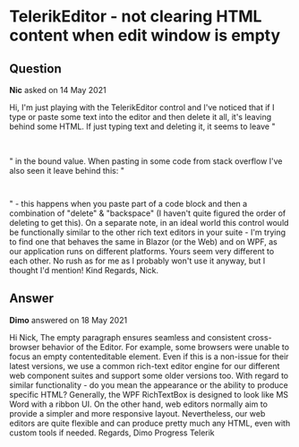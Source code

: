 # TelerikEditor - not clearing HTML content when edit window is empty

## Question

**Nic** asked on 14 May 2021

Hi, I'm just playing with the TelerikEditor control and I've noticed that if I type or paste some text into the editor and then delete it all, it's leaving behind some HTML. If just typing text and deleting it, it seems to leave "<p><br></p>" in the bound value. When pasting in some code from stack overflow I've also seen it leave behind this: "<pre><code><br></code></pre>" - this happens when you paste part of a code block and then a combination of "delete" & "backspace" (I haven't quite figured the order of deleting to get this). On a separate note, in an ideal world this control would be functionally similar to the other rich text editors in your suite - I'm trying to find one that behaves the same in Blazor (or the Web) and on WPF, as our application runs on different platforms. Yours seem very different to each other. No rush as for me as I probably won't use it anyway, but I thought I'd mention! Kind Regards, Nick.

## Answer

**Dimo** answered on 18 May 2021

Hi Nick, The empty paragraph ensures seamless and consistent cross-browser behavior of the Editor. For example, some browsers were unable to focus an empty contenteditable element. Even if this is a non-issue for their latest versions, we use a common rich-text editor engine for our different web component suites and support some older versions too. With regard to similar functionality - do you mean the appearance or the ability to produce specific HTML? Generally, the WPF RichTextBox is designed to look like MS Word with a ribbon UI. On the other hand, web editors normally aim to provide a simpler and more responsive layout. Nevertheless, our web editors are quite flexible and can produce pretty much any HTML, even with custom tools if needed. Regards, Dimo Progress Telerik
